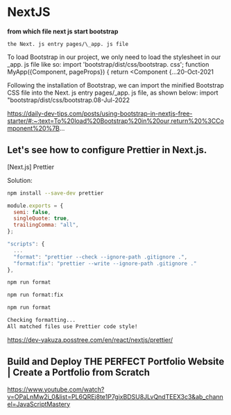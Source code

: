 # NextJS

**from which file next js start bootstrap**

`the Next. js entry pages/\_app. js file`

To load Bootstrap in our project, we only need to load the stylesheet in our \_app. js file like so: import 'bootstrap/dist/css/bootstrap. css'; function MyApp({Component, pageProps}) { return <Component {...20-Oct-2021

Following the installation of Bootstrap, we can import the minified Bootstrap CSS file into the Next. js entry pages/\_app. js file, as shown below: import "bootstrap/dist/css/bootstrap.08-Jul-2022

https://daily-dev-tips.com/posts/using-bootstrap-in-nextjs-free-starter/#:~:text=To%20load%20Bootstrap%20in%20our,return%20%3CComponent%20%7B...

## Let's see how to configure Prettier in Next.js.

[Next.js] Prettier

Solution:

```bash showLineNumbers
npm install --save-dev prettier
```

```jsx showLineNumbers title=".prettierrc.js"
module.exports = {
  semi: false,
  singleQuote: true,
  trailingComma: "all",
};
```

```jsx showLineNumbers title="package.json"
"scripts": {
  ...
  "format": "prettier --check --ignore-path .gitignore .",
  "format:fix": "prettier --write --ignore-path .gitignore ."
},
```

```bash showLineNumbers  title="terminal"
npm run format

npm run format:fix

npm run format

Checking formatting...
All matched files use Prettier code style!
```

https://dev-yakuza.posstree.com/en/react/nextjs/prettier/

## Build and Deploy THE PERFECT Portfolio Website | Create a Portfolio from Scratch

https://www.youtube.com/watch?v=OPaLnMw2i_0&list=PL6QREj8te1P7gixBDSU8JLvQndTEEX3c3&ab_channel=JavaScriptMastery
